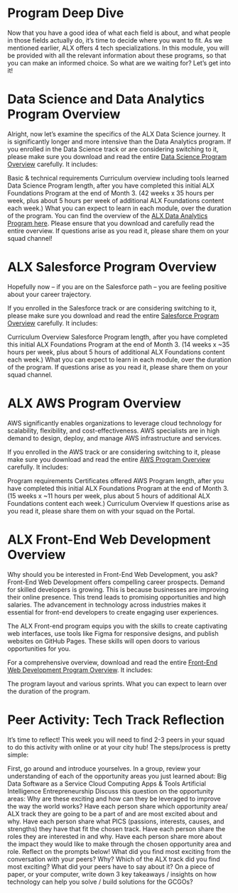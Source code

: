 # Program Deep Dive


Now that you have a good idea of what each field is about, and what people in those fields actually do, it’s time to decide where you want to fit. As we mentioned earlier, ALX offers 4 tech specializations. In this module, you will be provided with all the relevant information about these programs, so that you can make an informed choice. So what are we waiting for? Let’s get into it!

# Data Science and Data Analytics Program Overview

Alright, now let’s examine the specifics of the ALX Data Science journey. It is significantly longer and more intensive than the Data Analytics program. If you enrolled in the Data Science track or are considering switching to it, please make sure you download and read the entire [Data Science Program Overview](https://drive.google.com/file/d/125IS-wKmmm9876RSBHmzdUBA5PCKxNXS/view?usp=drive_link) carefully. It includes:

Basic & technical requirements
Curriculum overview including tools learned
Data Science Program length, after you have completed this initial ALX Foundations Program at the end of Month 3. (42 weeks x 35 hours per week, plus about 5 hours per week of additional ALX Foundations content each week.)
What you can expect to learn in each module, over the duration of the program.
You can find the overview of the [ALX Data Analytics Program here](https://intranet.alxswe.com/rltoken/9yDS_zfZWkGVsd0inbq3Bw). Please ensure that you download and carefully read the entire overview.
If questions arise as you read it, please share them on your squad channel!

# ALX Salesforce Program Overview

Hopefully now – if you are on the Salesforce path – you are feeling positive about your career trajectory.

If you enrolled in the Salesforce track or are considering switching to it, please make sure you download and read the entire [Salesforce Program Overview](https://drive.google.com/file/d/1aayoNU0aW7ySVMwkvQQ4Xe4k8tNQxs_N/view?usp=drive_link) carefully. It includes:

Curriculum Overview
Salesforce Program length, after you have completed this initial ALX Foundations Program at the end of Month 3. (14 weeks x ~35 hours per week, plus about 5 hours of additional ALX Foundations content each week.)
What you can expect to learn in each module, over the duration of the program.
If questions arise as you read it, please share them on your squad channel.

# ALX AWS Program Overview

AWS significantly enables organizations to leverage cloud technology for scalability, flexibility, and cost-effectiveness. AWS specialists are in high demand to design, deploy, and manage AWS infrastructure and services.

If you enrolled in the AWS track or are considering switching to it, please make sure you download and read the entire [AWS Program Overview](https://drive.google.com/file/d/1hlp0_L7x3nvE39Q5dZ0jOK7zhUl36Ty6/view?usp=drive_link) carefully. It includes:

Program requirements
Certificates offered
AWS Program length, after you have completed this initial ALX Foundations Program at the end of Month 3. (15 weeks x ~11 hours per week, plus about 5 hours of additional ALX Foundations content each week.)
Curriculum Overview
If questions arise as you read it, please share them on with your squad on the Portal.

# ALX Front-End Web Development Overview


Why should you be interested in Front-End Web Development, you ask?
Front-End Web Development offers compelling career prospects. Demand for skilled developers is growing. This is because businesses are improving their online presence. This trend leads to promising opportunities and high salaries. The advancement in technology across industries makes it essential for front-end developers to create engaging user experiences.

The ALX Front-end program equips you with the skills to create captivating web interfaces, use tools like Figma for responsive designs, and publish websites on GitHub Pages. These skills will open doors to various opportunities for you.

For a comprehensive overview, download and read the entire [Front-End Web Development Program Overview](https://intranet.alxswe.com/rltoken/qOARrOGCiOR9gPGVhuMrXw). It includes:

The program layout and various sprints.
What you can expect to learn over the duration of the program.

# Peer Activity: Tech Track Reflection
It’s time to reflect!
This week you will need to find 2-3 peers in your squad to do this activity with online or at your city hub! The steps/process is pretty simple:

First, go around and introduce yourselves.
In a group, review your understanding of each of the opportunity areas you just learned about:
Big Data
Software as a Service
Cloud Computing
Apps & Tools
Artificial Intelligence
Entrepreneurship
Discuss this question on the opportunity areas: Why are these exciting and how can they be leveraged to improve the way the world works?
Have each person share which opportunity area/ ALX track they are going to be a part of and are most excited about and why.
Have each person share what PICS (passions, interests, causes, and strengths) they have that fit the chosen track.
Have each person share the roles they are interested in and why.
Have each person share more about the impact they would like to make through the chosen opportunity area and role.
Reflect on the prompts below!
What did you find most exciting from the conversation with your peers? Why?
Which of the ALX track did you find most exciting? What did your peers have to say about it?
On a piece of paper, or your computer, write down 3 key takeaways / insights on how technology can help you solve / build solutions for the GCGOs?